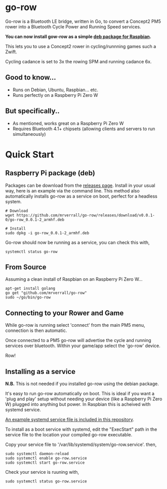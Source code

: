 # go-row
Go-row is a Bluetooth LE bridge, written in Go, to convert a Concept2 PM5 rower into a Bluetooth Cycle Power and Running Speed services.

__You can now install gow-row as a simple [deb package for Raspbian](https://github.com/mrverrall/go-row#raspberry-pi-package-deb).__

This lets you to use a Concept2 rower in cycling/runnning games such a Zwift.

Cycling cadance is set to 3x the rowing SPM and running cadance 6x.

## Good to know...
* Runs on Debian, Ubuntu, Raspbian... etc.
* Runs perfectly on a Raspberry Pi Zero W

## But specifically..
* As mentioned, works great on a Raspberry Pi Zero W
* Requires Bluetooth 4.1+ chipsets (allowing clients and servers to run simultaneously)

# Quick Start

## Raspberry Pi package (deb)
Packages can be download from the [releases page](https://github.com/mrverrall/go-row/releases). Install in your usual way, here is an example via the command line. This method also automatically installs go-row as a service on boot, perfect for a headless system.

    # Download
    wget https://github.com/mrverrall/go-row/releases/download/v0.0.1-0/go-row_0.0.1-2_armhf.deb
    
    # Install
    sudo dpkg -i go-row_0.0.1-2_armhf.deb

Go-row should now be running as a service, you can check this with,
    
    systemctl status go-row

## From Source
Assuming a clean install of Raspbian on an Raspberry Pi Zero W...

    apt-get install golang
    go get "github.com/mrverrall/go-row"
    sudo ~/go/bin/go-row

## Connecting to your Rower and Game
While go-row is running select 'connect' from the main PM5 menu, connection is then automatic.

Once connected to a PM5 go-row will advertise the cycle and running services over bluetooth. Within your game/app select the 'go-row' device.

Row!

## Installing as a service

__N.B.__ This is not needed if you installed go-row using the debian package.

It's easy to run go-row automatically on boot. This is ideal if you want a 'plug and play' setup without needing your device (like a Raspberry Pi Zero W) plugged into anything but power. In Raspbian this is acheived with systemd service.

[An example systemd service file is included in this repository](https://github.com/mrverrall/go-row/blob/main/go-row.service).

To install as a boot service with systemd, edit the "ExecStart" path in the service file to the location your compiled go-row executable.

Copy your service file to '/var/lib/systemd/system/go-row.service'. then,

    sudo systemctl daemon-reload
    sudo systemctl enable go-row.service
    sudo systemctl start go-row.service

Check your service is ruuning with,

    sudo systemctl status go-row.service
